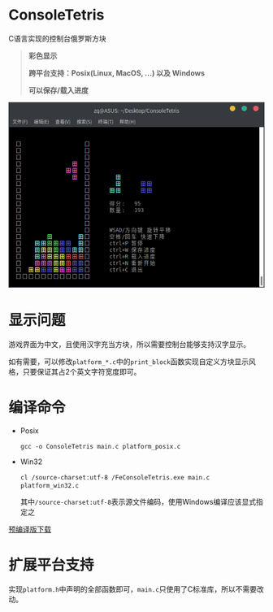 # ConsoleTetris

C语言实现的控制台俄罗斯方块

> **彩色显示**
> 
> **跨平台支持：Posix(Linux, MacOS, ...) 以及 Windows**
> 
> **可以保存/载入进度**

![](game-screenshot.png)

# 显示问题

游戏界面为中文，且使用汉字充当方块，所以需要控制台能够支持汉字显示。

如有需要，可以修改`platform_*.c`中的`print_block`函数实现自定义方块显示风格，只要保证其占2个英文字符宽度即可。

# 编译命令

- Posix
  ```
  gcc -o ConsoleTetris main.c platform_posix.c
  ```
  
- Win32
  ```
  cl /source-charset:utf-8 /FeConsoleTetris.exe main.c platform_win32.c
  ```
  
  其中`/source-charset:utf-8`表示源文件编码，使用Windows编译应该显式指定之

[预编译版下载](https://github.com/zq-97/ConsoleTetris/releases)

# 扩展平台支持

实现`platform.h`中声明的全部函数即可，`main.c`只使用了C标准库，所以不需要改动。